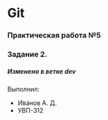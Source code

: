 # Git

### Практическая работа №5

### Задание 2.

##### Изменено в ветке dev

Выполнил:
* Иванов А. Д.
* УВП-312
